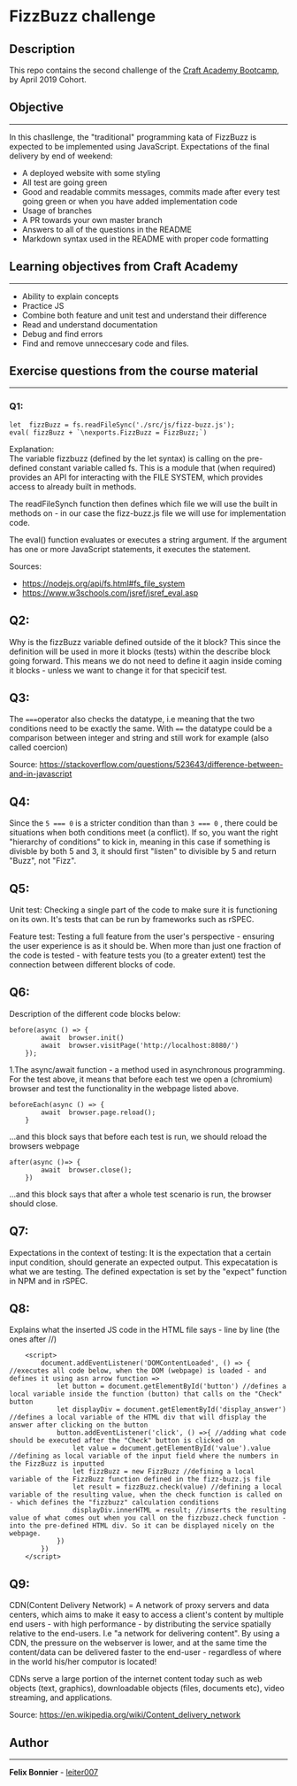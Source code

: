 # FizzBuzz challenge
## Description
This repo contains the second challenge of the [Craft Academy Bootcamp](https://craftacademy.se/english/curriculum/), by April 2019 Cohort.

## Objective 
________
In this chasllenge, the "traditional" programming kata of FizzBuzz is expected to be implemented using JavaScript. Expectations of the final delivery by end of weekend:

* A deployed website with some styling
* All test are going green
* Good and readable commits messages, commits made after every test going green or when you have added implementation code
* Usage of branches
* A PR towards your own master branch
* Answers to all of the questions in the README
* Markdown syntax used in the README with proper code formatting

 ## Learning objectives from Craft Academy
 ________
* Ability to explain concepts
* Practice JS
* Combine both feature and unit test and understand their difference
* Read and understand documentation
* Debug and find errors
* Find and remove unneccesary code and files.

## Exercise questions from the course material
________
### Q1:
````
let  fizzBuzz = fs.readFileSync('./src/js/fizz-buzz.js');
eval( fizzBuzz + `\nexports.FizzBuzz = FizzBuzz;`)
````
Explanation:\
The variable fizzbuzz (defined by the let syntax) is calling on the pre-defined constant variable called fs. This is a module that (when required) provides an API for interacting with the FILE SYSTEM, which provides access to already built in methods.

The readFileSynch function then defines which file we will use the built in methods on - in our case the fizz-buzz.js file we will use for implementation code.

The eval() function evaluates or executes a string argument. If the argument has one or more JavaScript statements, it executes the statement.

Sources: 
* https://nodejs.org/api/fs.html#fs_file_system
* https://www.w3schools.com/jsref/jsref_eval.asp

## Q2:
Why is the fizzBuzz variable defined outside of the it block? This since the definition will be used in more it blocks (tests) within the describe block going forward. This means we do not need to define it aagin inside coming it blocks - unless we want to change it for that specicif test.

## Q3:
The `===`operator also checks the datatype, i.e meaning that the two conditions need to be exactly the same. With `==` the datatype could be a comparison between integer and string and still work for example (also called coercion)

Source: https://stackoverflow.com/questions/523643/difference-between-and-in-javascript

## Q4:
Since the `5 === 0` is a stricter condition than than `3 === 0` , there could be situations when both conditions meet (a conflict). If so, you want the right "hierarchy of conditions" to kick in, meaning in this case if something is divisble by both 5 and 3, it should first "listen" to divisible by 5 and return "Buzz", not "Fizz".

## Q5:
Unit test: Checking a single part of the code to make sure it is functioning on its own. It's tests that can be run by frameworks such as rSPEC.

Feature test: Testing a full feature from the user's perspective - ensuring the user experience is as it should be. When more than just one fraction of the code is tested - with feature tests you (to a greater extent) test the connection between different blocks of code.

## Q6:
Description of the different code blocks below:
````
before(async () => {
        await  browser.init()
        await  browser.visitPage('http://localhost:8080/')
    });
````
1.The async/await function - a method used in asynchronous programming. For the test above, it means that before each test we open a (chromium) browser and test the functionality in the webpage listed above.

````
beforeEach(async () => {
        await  browser.page.reload();
    }
````
...and this block says that before each test is run, we should reload the browsers webpage

````
after(async ()=> {
        await  browser.close();
    })
````
...and this block says that after a whole test scenario is run, the browser should close.

## Q7:
Expectations in the context of testing: It is the expectation that a certain input condition, should generate an expected output. This expecatation is what we are testing. The defined expectation is set by the "expect" function in NPM and in rSPEC.

## Q8:
Explains what the inserted JS code in the HTML file says - line by line (the ones after //)
````
    <script>
        document.addEventListener('DOMContentLoaded', () => { //executes all code below, when the DOM (webpage) is loaded - and defines it using asn arrow function =>
            let button = document.getElementById('button') //defines a local variable inside the function (button) that calls on the "Check" button  
            let displayDiv = document.getElementById('display_answer') //defines a local variable of the HTML div that will dfisplay the answer after clicking on the button
            button.addEventListener('click', () =>{ //adding what code should be executed after the "Check" button is clicked on
                let value = document.getElementById('value').value //defining as local variable of the input field where the numbers in the FizzBuzz is inputted
                let fizzBuzz = new FizzBuzz //defining a local variable of the FizzBuzz function defined in the fizz-buzz.js file
                let result = fizzBuzz.check(value) //defining a local variable of the resulting value, when the check function is called on - which defines the "fizzbuzz" calculation conditions 
                displayDiv.innerHTML = result; //inserts the resulting value of what comes out when you call on the fizzbuzz.check function - into the pre-defined HTML div. So it can be displayed nicely on the webpage.
            })
        })
    </script>
````
## Q9:
CDN(Content Delivery Network) = A network of proxy servers and data centers, which aims to make it easy to access a client's content by multiple end users - with high performance - by distributing the service spatially relative to the end-users. I.e "a network for delivering content". By using a CDN, the pressure on the webserver is lower, and at the same time the content/data can be delivered faster to the end-user - regardless of where in the world his/her computor is located!

CDNs serve a large portion of the internet content today such as web objects (text, graphics), downloadable objects (files, documents etc), video streaming, and applications.

Source: https://en.wikipedia.org/wiki/Content_delivery_network

## Author
________
**Felix Bonnier** - [leiter007](https://github.com/leiter007)

 